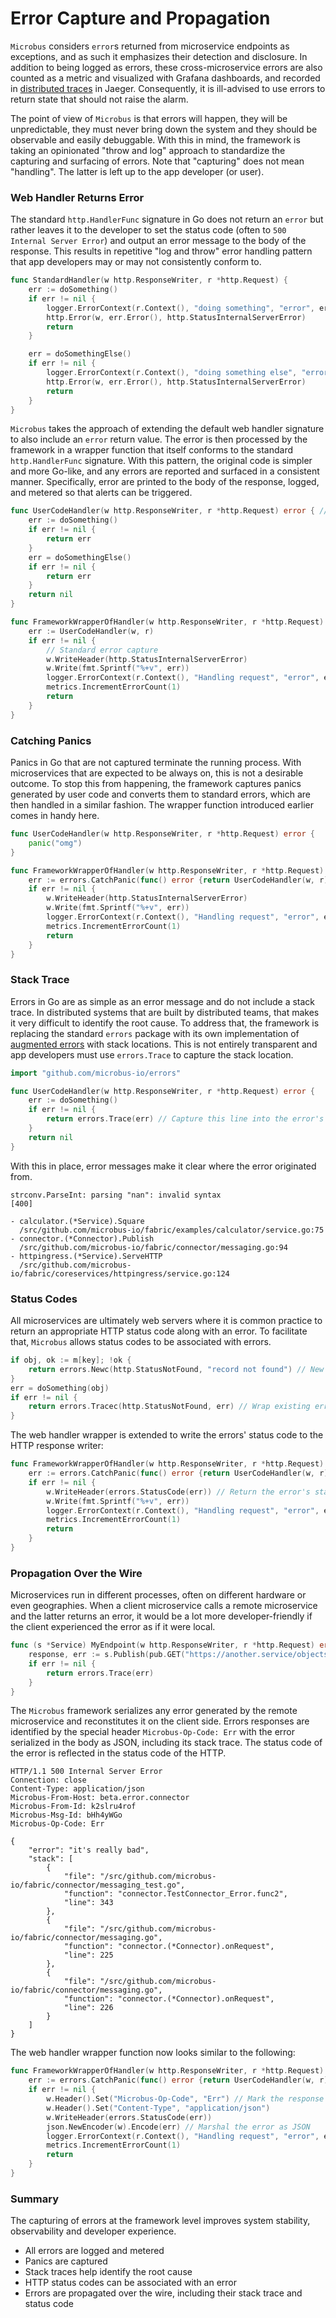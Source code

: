 # Error Capture and Propagation

`Microbus` considers `error`s returned from microservice endpoints as exceptions, and as such it emphasizes their detection and disclosure. In addition to being logged as errors, these cross-microservice errors are also counted as a metric and visualized with Grafana dashboards, and recorded in [distributed traces](../blocks/distrib-tracing.md) in Jaeger. Consequently, it is ill-advised to use errors to return state that should not raise the alarm.

The point of view of `Microbus` is that errors will happen, they will be unpredictable, they must never bring down the system and they should be observable and easily debuggable. With this in mind, the framework is taking an opinionated "throw and log" approach to standardize the capturing and surfacing of errors. Note that "capturing" does not mean "handling". The latter is left up to the app developer (or user).

### Web Handler Returns Error

The standard `http.HandlerFunc` signature in Go does not return an `error` but rather leaves it to the developer to set the status code (often to `500 Internal Server Error`) and output an error message to the body of the response. This results in repetitive "log and throw" error handling pattern that app developers may or may not consistently conform to.

```go
func StandardHandler(w http.ResponseWriter, r *http.Request) {
	err := doSomething()
	if err != nil {
		logger.ErrorContext(r.Context(), "doing something", "error", err)
		http.Error(w, err.Error(), http.StatusInternalServerError)
		return
	}

	err = doSomethingElse()
	if err != nil {
		logger.ErrorContext(r.Context(), "doing something else", "error", err)
		http.Error(w, err.Error(), http.StatusInternalServerError)
		return
	}
}
```

`Microbus` takes the approach of extending the default web handler signature to also include an `error` return value. The error is then processed by the framework in a wrapper function that itself conforms to the standard `http.HandlerFunc` signature. With this pattern, the original code is simpler and more Go-like, and any errors are reported and surfaced in a consistent manner. Specifically, error are printed to the body of the response, logged, and metered so that alerts can be triggered.

```go
func UserCodeHandler(w http.ResponseWriter, r *http.Request) error { // Returning an error
	err := doSomething()
	if err != nil {
		return err
	}
	err = doSomethingElse()
	if err != nil {
		return err
	}
	return nil
}

func FrameworkWrapperOfHandler(w http.ResponseWriter, r *http.Request) {
	err := UserCodeHandler(w, r)
	if err != nil {
		// Standard error capture
		w.WriteHeader(http.StatusInternalServerError)
		w.Write(fmt.Sprintf("%+v", err))
		logger.ErrorContext(r.Context(), "Handling request", "error", err)
		metrics.IncrementErrorCount(1)
		return
	}
}
```

### Catching Panics

Panics in Go that are not captured terminate the running process. With microservices that are expected to be always on, this is not a desirable outcome. To stop this from happening, the framework captures panics generated by user code and converts them to standard errors, which are then handled in a similar fashion. The wrapper function introduced earlier comes in handy here.

```go
func UserCodeHandler(w http.ResponseWriter, r *http.Request) error {
	panic("omg")
}

func FrameworkWrapperOfHandler(w http.ResponseWriter, r *http.Request) {
	err := errors.CatchPanic(func() error {return UserCodeHandler(w, r)}) // Convert panics to errors
	if err != nil {
		w.WriteHeader(http.StatusInternalServerError)
		w.Write(fmt.Sprintf("%+v", err))
		logger.ErrorContext(r.Context(), "Handling request", "error", err)
		metrics.IncrementErrorCount(1)
		return
	}
}
```

### Stack Trace

Errors in Go are as simple as an error message and do not include a stack trace. In distributed systems that are built by distributed teams, that makes it very difficult to identify the root cause. To address that, the framework is replacing the standard `errors` package with its own implementation of [augmented errors](../structure/errors.md) with stack locations. This is not entirely transparent and app developers must use `errors.Trace` to capture the stack location.

```go
import "github.com/microbus-io/errors"

func UserCodeHandler(w http.ResponseWriter, r *http.Request) error {
	err := doSomething()
	if err != nil {
		return errors.Trace(err) // Capture this line into the error's stack trace
	}
	return nil
}
```

With this in place, error messages make it clear where the error originated from.

```
strconv.ParseInt: parsing "nan": invalid syntax
[400]

- calculator.(*Service).Square
  /src/github.com/microbus-io/fabric/examples/calculator/service.go:75
- connector.(*Connector).Publish
  /src/github.com/microbus-io/fabric/connector/messaging.go:94
- httpingress.(*Service).ServeHTTP
  /src/github.com/microbus-io/fabric/coreservices/httpingress/service.go:124
```

### Status Codes

All microservices are ultimately web servers where it is common practice to return an appropriate HTTP status code along with an error. To facilitate that, `Microbus` allows status codes to be associated with errors.

```go
if obj, ok := m[key]; !ok {
	return errors.Newc(http.StatusNotFound, "record not found") // New error with status code
}
err = doSomething(obj)
if err != nil {
	return errors.Tracec(http.StatusNotFound, err) // Wrap existing error and attach a status code
}
```

The web handler wrapper is extended to write the errors' status code to the HTTP response writer:

```go
func FrameworkWrapperOfHandler(w http.ResponseWriter, r *http.Request) {
	err := errors.CatchPanic(func() error {return UserCodeHandler(w, r)})
	if err != nil {
		w.WriteHeader(errors.StatusCode(err)) // Return the error's status code
		w.Write(fmt.Sprintf("%+v", err))
		logger.ErrorContext(r.Context(), "Handling request", "error", err)
		metrics.IncrementErrorCount(1)
		return
	}
}
```

### Propagation Over the Wire

Microservices run in different processes, often on different hardware or even geographies. When a client microservice calls a remote microservice and the latter returns an error, it would be a lot more developer-friendly if the client experienced the error as if it were local.

```go
func (s *Service) MyEndpoint(w http.ResponseWriter, r *http.Request) error {
	response, err := s.Publish(pub.GET("https://another.service/objects")) // Remote call
	if err != nil {
		return errors.Trace(err)
	}
}
```

The `Microbus` framework serializes any error generated by the remote microservice and reconstitutes it on the client side. Errors responses are identified by the special header `Microbus-Op-Code: Err` with the error serialized in the body as JSON, including its stack trace. The status code of the error is reflected in the status code of the HTTP.

```http
HTTP/1.1 500 Internal Server Error
Connection: close
Content-Type: application/json
Microbus-From-Host: beta.error.connector
Microbus-From-Id: k2slru4rof
Microbus-Msg-Id: bHh4yWGo
Microbus-Op-Code: Err

{
	"error": "it's really bad",
	"stack": [
		{
			"file": "/src/github.com/microbus-io/fabric/connector/messaging_test.go",
			"function": "connector.TestConnector_Error.func2",
			"line": 343
		},
		{
			"file": "/src/github.com/microbus-io/fabric/connector/messaging.go",
			"function": "connector.(*Connector).onRequest",
			"line": 225
		},
		{
			"file": "/src/github.com/microbus-io/fabric/connector/messaging.go",
			"function": "connector.(*Connector).onRequest",
			"line": 226
		}
	]
}
```

The web handler wrapper function now looks similar to the following:

```go
func FrameworkWrapperOfHandler(w http.ResponseWriter, r *http.Request) {
	err := errors.CatchPanic(func() error {return UserCodeHandler(w, r)})
	if err != nil {
		w.Header().Set("Microbus-Op-Code", "Err") // Mark the response as an error
		w.Header().Set("Content-Type", "application/json")
		w.WriteHeader(errors.StatusCode(err))
		json.NewEncoder(w).Encode(err) // Marshal the error as JSON
		logger.ErrorContext(r.Context(), "Handling request", "error", err)
		metrics.IncrementErrorCount(1)
		return
	}
}
```

### Summary

The capturing of errors at the framework level improves system stability, observability and developer experience.

* All errors are logged and metered
* Panics are captured
* Stack traces help identify the root cause
* HTTP status codes can be associated with an error
* Errors are propagated over the wire, including their stack trace and status code
